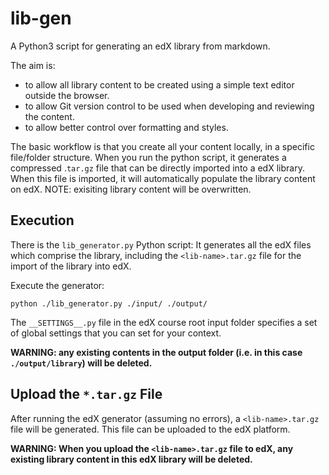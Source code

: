 # lib-gen

A Python3 script for generating an edX library from markdown.

The aim is:
- to allow all library content to be created using a simple text editor outside the browser.
- to allow Git version control to be used when developing and reviewing the content.
- to allow better control over formatting and styles.

The basic workflow is that you create all your content locally, in a specific file/folder structure. When you run the python script, it generates a compressed .`tar.gz` file that can be directly imported into a edX library. When this file is imported, it will automatically populate the library content on edX. NOTE: exisiting library content will be overwritten.

## Execution

There is the `lib_generator.py` Python script:
It generates all the edX files which comprise the library, including the `<lib-name>.tar.gz` file for the import of the library into edX.

Execute the generator:

```
python ./lib_generator.py ./input/ ./output/
```

The `__SETTINGS__.py` file in the edX course root input folder specifies a set of global settings that you can set for your context. 

**WARNING: any existing contents in the output folder (i.e. in this case `./output/library`) will be deleted.**


## Upload the `*.tar.gz` File

After running the edX generator (assuming no errors), a `<lib-name>.tar.gz` file will be generated. This file can be uploaded to the edX platform.

**WARNING: When you upload the `<lib-name>.tar.gz` file to edX, any existing library content in this edX library will be deleted.**
